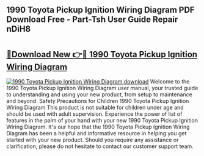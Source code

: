 ## 1990 Toyota Pickup Ignition Wiring Diagram PDF Download Free - Part-Tsh User Guide Repair nDiH8

# <h2><a href="http://dfoyme.blite.top/?on=1990+Toyota+Pickup+Ignition+Wiring+Diagram">🔗Download New 👉🔴 1990 Toyota Pickup Ignition Wiring Diagram</a></h2>

[![1990 Toyota Pickup Ignition Wiring Diagram download](https://i.imgur.com/lujVjoI.png)](http://dfoyme.blite.top/?on=1990+Toyota+Pickup+Ignition+Wiring+Diagram)
Welcome to the 1990 Toyota Pickup Ignition Wiring Diagram user manual, your trusted guide to understanding and using your new product, from setup to maintenance and beyond. Safety Precautions for Children 1990 Toyota Pickup Ignition Wiring Diagram This product is not suitable for children under age and should be used with adult supervision. Experience the power of list of features in the palm of your hand with your new 1990 Toyota Pickup Ignition Wiring Diagram. It's our hope that the 1990 Toyota Pickup Ignition Wiring Diagram has been a helpful and informative resource in helping you get started with your new product. Should you require any assistance or clarification, please do not hesitate to contact our customer support team.
